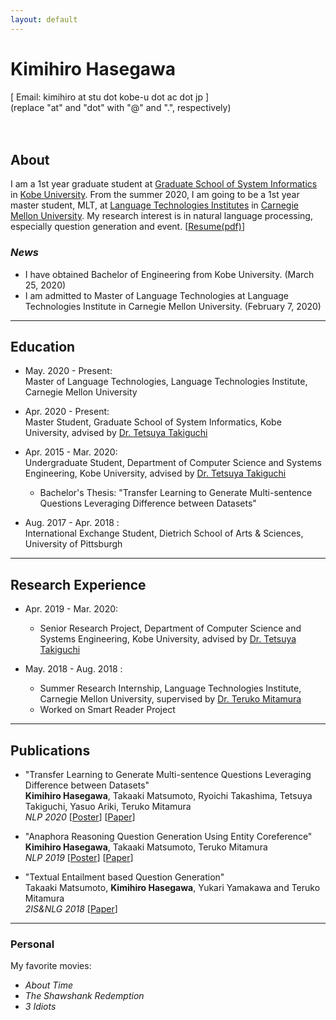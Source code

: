 ```yaml
---
layout: default
---
```


# Kimihiro Hasegawa
[ Email: kimihiro at stu dot kobe-u dot ac dot jp ]<br/>
(replace "at" and "dot" with "@" and ".", respectively)<br/><br/><br/>

## About
I am a 1st year graduate student at [Graduate School of System Informatics](http://www.csi.kobe-u.ac.jp/english/index.html) in [Kobe University](https://www.kobe-u.ac.jp/en/index.html). From the summer 2020, I am going to be a 1st year master student, MLT, at [Language Technologies Institutes](https://www.lti.cs.cmu.edu/) in [Carnegie Mellon University](https://www.cmu.edu/). My research interest is in natural language processing, especially question generation and event.  [[Resume(pdf)](https://drive.google.com/file/d/1zpdqMH04BwGE927RD0Un0Mr1kdFQypzZ/view?usp=sharing)]

### _News_
- I have obtained Bachelor of Engineering from Kobe University. (March 25, 2020)
- I am admitted to Master of Language Technologies at Language Technologies Institute in Carnegie Mellon University. (February 7, 2020)

***
<!-- <br/> -->
## Education
- May. 2020 - Present: <br/>
  Master of Language Technologies, Language Technologies Institute, Carnegie Mellon University

- Apr. 2020 - Present: <br/>
  Master Student, Graduate School of System Informatics, Kobe University, advised by [Dr. Tetsuya Takiguchi](http://www.me.cs.scitec.kobe-u.ac.jp/~takigu/)

- Apr. 2015 - Mar. 2020: <br/>
  Undergraduate Student, Department of Computer Science and Systems Engineering, Kobe University, advised by [Dr. Tetsuya Takiguchi](http://www.me.cs.scitec.kobe-u.ac.jp/~takigu/)
  - Bachelor's Thesis: "Transfer Learning to Generate Multi-sentence Questions Leveraging Difference between Datasets"

- Aug. 2017 - Apr. 2018 : <br/>
  International Exchange Student, Dietrich School of Arts & Sciences, University of Pittsburgh

***
<!-- <br/> -->
## Research Experience
- Apr. 2019 - Mar. 2020: <br/>
  - Senior Research Project, Department of Computer Science and Systems Engineering, Kobe University, advised by [Dr. Tetsuya Takiguchi](http://www.me.cs.scitec.kobe-u.ac.jp/~takigu/)

- May. 2018 - Aug. 2018 : <br/>
  - Summer Research Internship, Language Technologies Institute, Carnegie Mellon University, supervised by [Dr. Teruko Mitamura](http://www.cs.cmu.edu/~teruko/)
  - Worked on Smart Reader Project

***
<!-- <br/> -->
## Publications
- "Transfer Learning to Generate Multi-sentence Questions Leveraging Difference between Datasets"<br/>
  __Kimihiro Hasegawa__, Takaaki Matsumoto, Ryoichi Takashima, Tetsuya Takiguchi, Yasuo Ariki, Teruko Mitamura<br/>
  _NLP 2020_ [[Poster](https://drive.google.com/file/d/1icHQc61CXhp-nS1lZLuxd0rke1Rbk3B9/view?usp=sharing)] [[Paper](https://www.anlp.jp/proceedings/annual_meeting/2020/pdf_dir/P5-26.pdf)]

- "Anaphora Reasoning Question Generation Using Entity Coreference"<br/>
  __Kimihiro Hasegawa__, Takaaki Matsumoto, Teruko Mitamura<br/>
  _NLP 2019_ [[Poster](https://drive.google.com/file/d/1LlrQe4RhtwODTitexcz3iuEYe4J_qlo3/view?usp=sharing)] [[Paper](http://www.anlp.jp/proceedings/annual_meeting/2019/pdf_dir/P5-18.pdf)]

- "Textual Entailment based Question Generation"<br/>
  Takaaki Matsumoto, __Kimihiro Hasegawa__, Yukari Yamakawa and Teruko Mitamura<br/>
  _2IS&NLG 2018_ [[Paper](https://www.aclweb.org/anthology/W18-6704)]

***

<!-- <br/> -->
### Personal
My favorite movies:
- _About Time_
- _The Shawshank Redemption_
- _3 Idiots_
